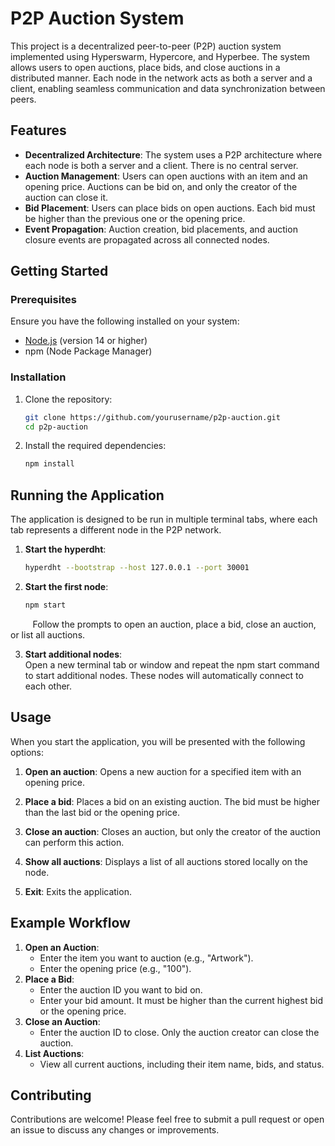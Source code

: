 # P2P Auction System

This project is a decentralized peer-to-peer (P2P) auction system implemented using Hyperswarm, Hypercore, and Hyperbee. The system allows users to open auctions, place bids, and close auctions in a distributed manner. Each node in the network acts as both a server and a client, enabling seamless communication and data synchronization between peers.

## Features

- **Decentralized Architecture**: The system uses a P2P architecture where each node is both a server and a client. There is no central server.
- **Auction Management**: Users can open auctions with an item and an opening price. Auctions can be bid on, and only the creator of the auction can close it.
- **Bid Placement**: Users can place bids on open auctions. Each bid must be higher than the previous one or the opening price.
- **Event Propagation**: Auction creation, bid placements, and auction closure events are propagated across all connected nodes.

## Getting Started

### Prerequisites

Ensure you have the following installed on your system:

- [Node.js](https://nodejs.org/) (version 14 or higher)
- npm (Node Package Manager)

### Installation

1. Clone the repository:

   ```bash
   git clone https://github.com/yourusername/p2p-auction.git
   cd p2p-auction
2. Install the required dependencies:

   ```bash
   npm install

## Running the Application
The application is designed to be run in multiple terminal tabs, where each tab represents a different node in the P2P network.

1. **Start the hyperdht**:
   ```bash
   hyperdht --bootstrap --host 127.0.0.1 --port 30001 

2. **Start the first node**:

   ```bash
   npm start

&nbsp;&nbsp;&nbsp;&nbsp;&nbsp;&nbsp;&nbsp;&nbsp;&nbsp;Follow the prompts to open an auction, place a bid, close an auction, or list all auctions.

3. **Start additional nodes**:<br>
Open a new terminal tab or window and repeat the npm start command to start additional nodes. These nodes will automatically connect to each other.

## Usage
When you start the application, you will be presented with the following options:

1. **Open an auction**: Opens a new auction for a specified item with an opening price.

2. **Place a bid**: Places a bid on an existing auction. The bid must be higher than the last bid or the opening price.

3. **Close an auction**: Closes an auction, but only the creator of the auction can perform this action.

4. **Show all auctions**: Displays a list of all auctions stored locally on the node.

5. **Exit**: Exits the application.

## Example Workflow

1. **Open an Auction**:
   * Enter the item you want to auction (e.g., "Artwork").
   * Enter the opening price (e.g., "100").
2. **Place a Bid**:
   * Enter the auction ID you want to bid on.
   * Enter your bid amount. It must be higher than the current highest bid or the opening price.
3. **Close an Auction**:
   * Enter the auction ID to close. Only the auction creator can close the auction.
4. **List Auctions**:
   * View all current auctions, including their item name, bids, and status.

## Contributing
Contributions are welcome! Please feel free to submit a pull request or open an issue to discuss any changes or improvements.

